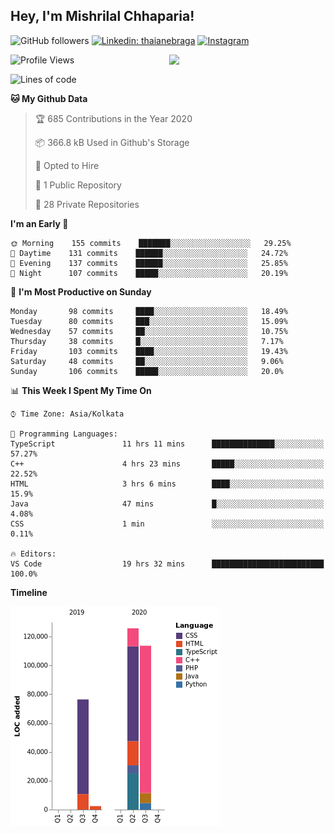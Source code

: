 <h2>Hey, I'm Mishrilal Chhaparia!</h2>

<!-- ![Mishrilal's github stats](https://github-readme-stats.vercel.app/api?username=mishrilal&theme=blue-green&show_icons=true&count_private=true) -->
![GitHub followers](https://img.shields.io/github/followers/mishrilal?color=181717&label=Follow%20%40mishrilal&logo=Github&style=for-the-badge)
[![Linkedin: thaianebraga](https://img.shields.io/badge/linkedin-%230077B5.svg?&style=for-the-badge&logo=linkedin&logoColor=white&link=https://www.linkedin.com/in/mishrilal-chhaparia-074969192/)](https://www.linkedin.com/in/mishrilal-chhaparia-074969192/)
[![Instagram](https://img.shields.io/badge/instagram-%23E4405F.svg?&style=for-the-badge&logo=instagram&logoColor=white&link=https://www.instagram.com/am_mishri/)](https://www.instagram.com/am_mishri/)


<img align='right' src="https://avatars1.githubusercontent.com/u/53535840?s=400&u=ccbf62c3091d7277d104d3666e4598207f27c197&v=4" width="250">

<!--START_SECTION:waka-->
![Profile Views](http://img.shields.io/badge/Profile%20Views-0-blue)

![Lines of code](https://img.shields.io/badge/From%20Hello%20World%20I%27ve%20Written-252749%20lines%20of%20code-blue)

**🐱 My Github Data** 

> 🏆 685 Contributions in the Year 2020
 > 
> 📦 366.8 kB Used in Github's Storage 
 > 
> 💼 Opted to Hire
 > 
> 📜 1 Public Repository 
 > 
> 🔑 28 Private Repositories 

**I'm an Early 🐤** 

```text
🌞 Morning    155 commits    ███████░░░░░░░░░░░░░░░░░░   29.25% 
🌆 Daytime    131 commits    ██████░░░░░░░░░░░░░░░░░░░   24.72% 
🌃 Evening    137 commits    ██████░░░░░░░░░░░░░░░░░░░   25.85% 
🌙 Night      107 commits    █████░░░░░░░░░░░░░░░░░░░░   20.19%

```
📅 **I'm Most Productive on Sunday** 

```text
Monday       98 commits     ████░░░░░░░░░░░░░░░░░░░░░   18.49% 
Tuesday      80 commits     ███░░░░░░░░░░░░░░░░░░░░░░   15.09% 
Wednesday    57 commits     ██░░░░░░░░░░░░░░░░░░░░░░░   10.75% 
Thursday     38 commits     █░░░░░░░░░░░░░░░░░░░░░░░░   7.17% 
Friday       103 commits    ████░░░░░░░░░░░░░░░░░░░░░   19.43% 
Saturday     48 commits     ██░░░░░░░░░░░░░░░░░░░░░░░   9.06% 
Sunday       106 commits    █████░░░░░░░░░░░░░░░░░░░░   20.0%

```


📊 **This Week I Spent My Time On** 

```text
⌚︎ Time Zone: Asia/Kolkata

💬 Programming Languages: 
TypeScript               11 hrs 11 mins      ██████████████░░░░░░░░░░░   57.27% 
C++                      4 hrs 23 mins       █████░░░░░░░░░░░░░░░░░░░░   22.52% 
HTML                     3 hrs 6 mins        ████░░░░░░░░░░░░░░░░░░░░░   15.9% 
Java                     47 mins             █░░░░░░░░░░░░░░░░░░░░░░░░   4.08% 
CSS                      1 min               ░░░░░░░░░░░░░░░░░░░░░░░░░   0.11%

🔥 Editors: 
VS Code                  19 hrs 32 mins      █████████████████████████   100.0%

```

**Timeline**

![Chart not found](https://github.com/mishrilal/mishrilal/blob/master/charts/bar_graph.png) 


<!--END_SECTION:waka-->

